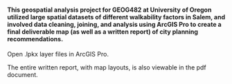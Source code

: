 #### This geospatial analysis project for GEOG482 at University of Oregon utilized large spatial datasets of different walkability factors in Salem, and involved data cleaning, joining, and analysis using ArcGIS Pro to create a final deliverable map (as well as a written report) of city planning recommendations.

Open .lpkx layer files in ArcGIS Pro.

The entire written report, with map layouts, is also viewable in the pdf document.
